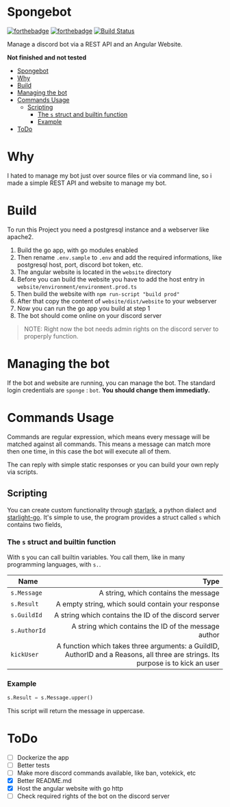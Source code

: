 # Spongebot
[![forthebadge](https://forthebadge.com/images/badges/made-with-go.svg)](https://forthebadge.com)
[![forthebadge](https://forthebadge.com/images/badges/built-with-love.svg)](https://forthebadge.com)
[![Build Status](https://travis-ci.org/flohero/Spongebot.svg?branch=master)](https://travis-ci.org/flohero/Spongebot)

Manage a discord bot via a REST API and an Angular Website.

**Not finished and not tested**

- [Spongebot](#spongebot)
- [Why](#why)
- [Build](#build)
- [Managing the bot](#managing-the-bot)
- [Commands Usage](#commands-usage)
  - [Scripting](#scripting)
    - [The `s` struct and builtin function](#the-s-struct-and-builtin-function)
    - [Example](#example)
- [ToDo](#todo)

# Why
I hated to manage my bot just over source files or via command line, so i made a simple REST API and website to manage my bot.

# Build
To run this Project you need a postgresql instance and a webserver like apache2.

1. Build the go app, with go modules enabled
2. Then rename `.env.sample` to `.env` and add the required informations, like postgresql host, port, discord bot token, etc.
3. The angular website is located in the `website` directory
4. Before you can build the website you have to add the host entry in `website/environment/environment.prod.ts`
5. Then build the website with `npm run-script "build prod"`
6. After that copy the content of `website/dist/website` to your webserver
7. Now you can run the go app you build at step 1
8. The bot should come online on your discord server

> NOTE: Right now the bot needs admin rights on the discord server to properply function.

# Managing the bot
If the bot and website are running, you can manage the bot. The standard login credentials are `sponge` : `bot`. **You should change them immediatly.**

# Commands Usage
Commands are regular expression, which means every message will be matched against all commands. This means a message can match more then one time, in this case the bot will execute all of them.

The can reply with simple static responses or you can build your own reply via scripts.

## Scripting
You can create custom functionality through 
[starlark](https://docs.bazel.build/versions/master/skylark/language.html), 
a python dialect and [starlight-go](https://github.com/starlight-go/starlight). 
It's simple to use, the program provides a struct called `s` which contains two fields, 

### The `s` struct and builtin function
With s you can call builtin variables. You call them, like in many programming languages, with `s.`.

| Name         |                                                                                                                             Type |
| ------------ | -------------------------------------------------------------------------------------------------------------------------------: |
| `s.Message`  |                                                                                             A string, which contains the message |
| `s.Result`   |                                                                                A empty string, which sould contain your response |
| `s.GuildId`  |                                                                             A string which contains the ID of the discord server |
| `s.AuthorId` |                                                                             A string which contains the ID of the message author |
| `kickUser`   | A function which takes three arguments: a GuildID, AuthorID and a Reasons, all three are strings. Its purpose is to kick an user |

### Example
```python
s.Result = s.Message.upper()
```
This script will return the message in uppercase.

# ToDo
- [ ] Dockerize the app
- [ ] Better tests
- [ ] Make more discord commands available, like ban, votekick, etc
- [x] Better README.md
- [x] Host the angular website with go http
- [ ] Check required rights of the bot on the discord server